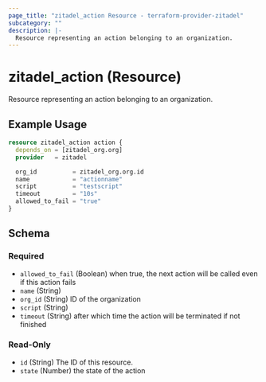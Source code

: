 ```yaml
---
page_title: "zitadel_action Resource - terraform-provider-zitadel"
subcategory: ""
description: |-
  Resource representing an action belonging to an organization.
---
```


# zitadel_action (Resource)

Resource representing an action belonging to an organization.

## Example Usage

```terraform
resource zitadel_action action {
  depends_on = [zitadel_org.org]
  provider   = zitadel

  org_id          = zitadel_org.org.id
  name            = "actionname"
  script          = "testscript"
  timeout         = "10s"
  allowed_to_fail = "true"
}
```

<!-- schema generated by tfplugindocs -->
## Schema

### Required

- `allowed_to_fail` (Boolean) when true, the next action will be called even if this action fails
- `name` (String)
- `org_id` (String) ID of the organization
- `script` (String)
- `timeout` (String) after which time the action will be terminated if not finished

### Read-Only

- `id` (String) The ID of this resource.
- `state` (Number) the state of the action